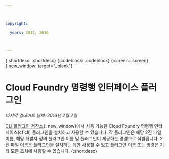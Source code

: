 ```yaml
---

 

copyright:

  years: 2015, 2016

 

---
```


{:shortdesc: .shortdesc}
{:codeblock: .codeblock}
{:screen: .screen}
{:new_window: target="_blank"}

# Cloud Foundry 명령행 인터페이스 플러그인

*마지막 업데이트 날짜: 2016년 2월 2일*

[CLI 플러그인 저장소](http://plugins.{DomainName}/){: new_window}에서 사용 가능한 Cloud Foundry 명령행 인터페이스(cf cli) 플러그인을 설치하고 사용할 수 있습니다. 각 플러그인은 해당 2진 파일 이름, 해당 개발자 정의 플러그인 이름 및 플러그인이 제공하는 명령으로 식별됩니다. 2진 파일 이름은 플러그인을 설치하는 데만 사용할 수 있고 플러그인 이름 또는 명령은 기타 모든 조치에 사용할 수 있습니다.
{:shortdesc}

